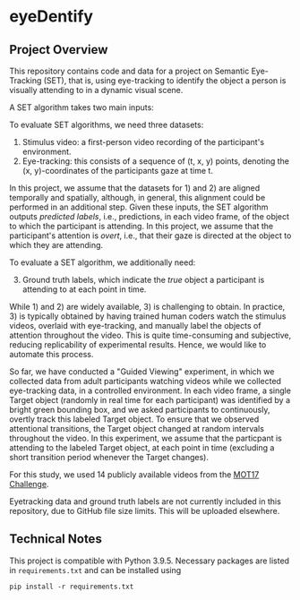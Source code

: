 # eyeDentify

## Project Overview

This repository contains code and data for a project on Semantic Eye-Tracking
(SET), that is, using eye-tracking to identify the object a person is visually
attending to in a dynamic visual scene.

A SET algorithm takes two main inputs:

To evaluate SET algorithms, we need three datasets:
1) Stimulus video: a first-person video recording of the participant's
   environment.
2) Eye-tracking: this consists of a sequence of (t, x, y) points, denoting the
   (x, y)-coordinates of the participants gaze at time t.

In this project, we assume that the datasets for 1) and 2) are aligned
temporally and spatially, although, in general, this alignment could be
performed in an additional step. Given these inputs, the SET algorithm outputs
*predicted labels*, i.e., predictions, in each video frame, of the object to
which the participant is attending. In this project, we assume that the
participant's attention is *overt*, i.e., that their gaze is directed at the
object to which they are attending.

To evaluate a SET algorithm, we additionally need:

3) Ground truth labels, which indicate the *true* object a participant is
attending to at each point in time.

While 1) and 2) are widely available, 3) is challenging to obtain. In practice,
3) is typically obtained by having trained human coders watch the stimulus
videos, overlaid with eye-tracking, and manually label the objects of attention
throughout the video. This is quite time-consuming and subjective, reducing
replicability of experimental results. Hence, we would like to automate this
process.

So far, we have conducted a "Guided Viewing" experiment, in which we collected
data from adult participants watching videos while we collected eye-tracking
data, in a controlled environment. In each video frame, a single Target object
(randomly in real time for each participant) was identified by a bright green
bounding box, and we asked participants to continuously, overtly track this
labeled Target object. To ensure that we observed attentional transitions, the
Target object changed at random intervals throughout the video. In this
experiment, we assume that the particpant is attending to the labeled Target
object, at each point in time (excluding a short transition period whenever the
Target changes).

For this study, we used 14 publicly available videos from the
[MOT17 Challenge](https://motchallenge.net/data/MOT17/).

Eyetracking data and ground truth labels are not currently included in this
repository, due to GitHub file size limits. This will be uploaded elsewhere.

## Technical Notes
This project is compatible with Python 3.9.5. Necessary packages are listed in
`requirements.txt` and can be installed using
```
pip install -r requirements.txt
```
